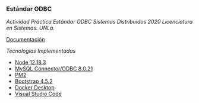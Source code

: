 ### Estándar ODBC

*Actividad Práctica Estándar ODBC Sistemas Distribuidos 2020 Licenciatura en Sistemas. UNLa.*

[Documentación](
https://github.com/maximilianoPizarro/estandar-odbc/blob/master/TP2%20ODBC.pdf)

*Técnologias Implementadas*

- [Node 12.18.3](https://nodejs.org/en/download/) 
- [MySQL Connector/ODBC 8.0.21](https://dev.mysql.com/downloads/connector/odbc/)     
- [PM2](https://pm2.keymetrics.io/) 
- [Bootstrap 4.5.2](https://dev.mysql.com/downloads/shell/)
- [Docker Desktop](https://www.docker.com/products/docker-desktop)
- [Visual Studio Code](https://code.visualstudio.com/download)



